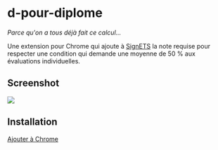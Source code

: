 # d-pour-diplome
_Parce qu'on a tous déjà fait ce calcul..._

Une extension pour Chrome qui ajoute à [SignETS](https://signets-ens.etsmtl.ca/Secure/MesNotes.aspx) la note requise pour respecter une condition qui demande une moyenne de 50 % aux évaluations individuelles.

## Screenshot

![](https://i.imgur.com/Z58WDUA.png)

## Installation

[Ajouter à Chrome](https://chrome.google.com/webstore/detail/d-pour-diplome/ohloackilnjbgfekmmahdojjchohbbbg)
